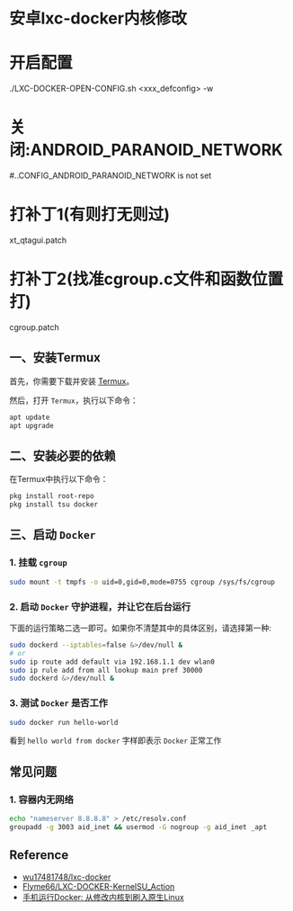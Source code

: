 # 安卓lxc-docker内核修改

# 开启配置

./LXC-DOCKER-OPEN-CONFIG.sh <xxx_defconfig> -w

# 关闭:ANDROID_PARANOID_NETWORK

#..CONFIG_ANDROID_PARANOID_NETWORK is not set

# 打补丁1(有则打无则过)
xt_qtagui.patch

# 打补丁2(找准cgroup.c文件和函数位置打)
cgroup.patch

## 一、安装Termux

首先，你需要下载并安装 [Termux](https://github.com/termux/termux-app/releases)。

然后，打开 `Termux`，执行以下命令：

```bash
apt update
apt upgrade
```

## 二、安装必要的依赖

在Termux中执行以下命令：

```bash
pkg install root-repo
pkg install tsu docker
```

## 三、启动 `Docker`

### 1. 挂载 `cgroup`

```bash
sudo mount -t tmpfs -o uid=0,gid=0,mode=0755 cgroup /sys/fs/cgroup
```

### 2. 启动 `Docker` 守护进程，并让它在后台运行

下面的运行策略二选一即可。如果你不清楚其中的具体区别，请选择第一种:

```bash
sudo dockerd --iptables=false &>/dev/null &
# or
sudo ip route add default via 192.168.1.1 dev wlan0
sudo ip rule add from all lookup main pref 30000
sudo dockerd &>/dev/null &
```

### 3. 测试 `Docker` 是否工作

```bash
sudo docker run hello-world
```

看到 `hello world from docker` 字样即表示 `Docker` 正常工作

## 常见问题

### 1. 容器内无网络

```bash
echo "nameserver 8.8.8.8" > /etc/resolv.conf
groupadd -g 3003 aid_inet && usermod -G nogroup -g aid_inet _apt
```

## Reference

- [wu17481748/lxc-docker](https://github.com/wu17481748/lxc-docker)
- [Flyme66/LXC-DOCKER-KernelSU_Action](https://github.com/Flyme66/LXC-DOCKER-KernelSU_Action)
- [手机运行Docker: 从修改内核到刷入原生Linux](https://yzddmr6.com/posts/android-run-docker/)
